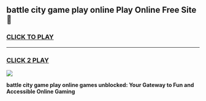 
## battle city game play online Play Online Free Site 👋
<h3>
<a href="https://download.freeplayer.one?title=battle_city_game_play_online&ref=21F">CLICK TO PLAY</a></h3>
<hr>

<h3>
<a href="https://download.freeplayer.one?title=battle_city_game_play_online&ref=21F">CLICK 2 PLAY</a>
  
</h3>

<a href="https://download.freeplayer.one?title=battle_city_game_play_online&ref=21F"><img src="https://cdnb.artstation.com/p/assets/images/images/032/539/853/original/anto-thomas-button-gif.gif"></a>


**battle city game play online games unblocked: Your Gateway to Fun and Accessible Online Gaming**
